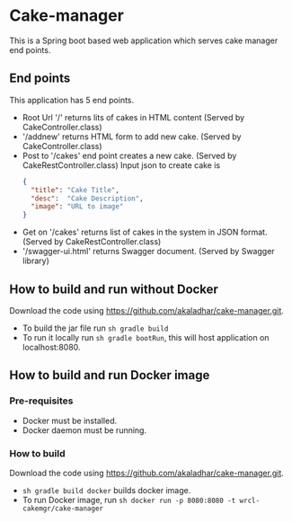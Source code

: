 # Cake-manager

This is a Spring boot based web application which serves cake manager end points.

## End points

This application has 5 end points.

- Root Url '/' returns lits of cakes in HTML content (Served by CakeController.class)
- '/addnew' returns HTML form to add new cake. (Served by CakeController.class)
- Post to '/cakes' end point creates a new cake. (Served by CakeRestController.class) 
  Input json to create cake is  
  ```json
  {
    "title": "Cake Title",
    "desc":  "Cake Description",
    "image": "URL to image"
  }
  ```
- Get on '/cakes' returns list of cakes in the system in JSON format. (Served by CakeRestController.class)
- '/swagger-ui.html' returns Swagger document. (Served by Swagger library)

## How to build and run without Docker

Download the code using https://github.com/akaladhar/cake-manager.git.
- To build the jar file run ```sh gradle build ```
- To run it locally run ```sh gradle bootRun```, this will host application on localhost:8080.

## How to build and run Docker image

### Pre-requisites

- Docker must be installed.
- Docker daemon must be running.

### How to build 

Download the code using https://github.com/akaladhar/cake-manager.git.

 - ```sh gradle build docker``` builds docker image.
 - To run Docker image, run ```sh docker run -p 8080:8080 -t wrcl-cakemgr/cake-manager```



